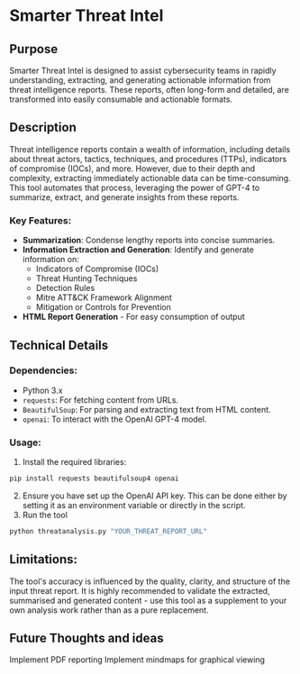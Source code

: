 # Smarter Threat Intel

## Purpose

Smarter Threat Intel is designed to assist cybersecurity teams in rapidly understanding, extracting, and generating actionable information from threat intelligence reports. These reports, often long-form and detailed, are transformed into easily consumable and actionable formats.

## Description

Threat intelligence reports contain a wealth of information, including details about threat actors, tactics, techniques, and procedures (TTPs), indicators of compromise (IOCs), and more. However, due to their depth and complexity, extracting immediately actionable data can be time-consuming. This tool automates that process, leveraging the power of GPT-4 to summarize, extract, and generate insights from these reports.

### Key Features:
- **Summarization**: Condense lengthy reports into concise summaries.
- **Information Extraction and Generation**: Identify and generate information on:
  - Indicators of Compromise (IOCs)
  - Threat Hunting Techniques
  - Detection Rules
  - Mitre ATT&CK Framework Alignment
  - Mitigation or Controls for Prevention
- **HTML Report Generation** - For easy consumption of output

## Technical Details

### Dependencies:

- Python 3.x
- `requests`: For fetching content from URLs.
- `BeautifulSoup`: For parsing and extracting text from HTML content.
- `openai`: To interact with the OpenAI GPT-4 model.

### Usage:

1. Install the required libraries:
```bash
pip install requests beautifulsoup4 openai
```
2. Ensure you have set up the OpenAI API key. This can be done either by setting it as an environment variable or directly in the script.
3. Run the tool
```bash
python threatanalysis.py "YOUR_THREAT_REPORT_URL"
```

## Limitations:
The tool's accuracy is influenced by the quality, clarity, and structure of the input threat report.
It is highly recommended to validate the extracted, summarised and generated content - use this tool as a supplement to your own analysis work rather than as a pure replacement.

## Future Thoughts and ideas
Implement PDF reporting
Implement mindmaps for graphical viewing
